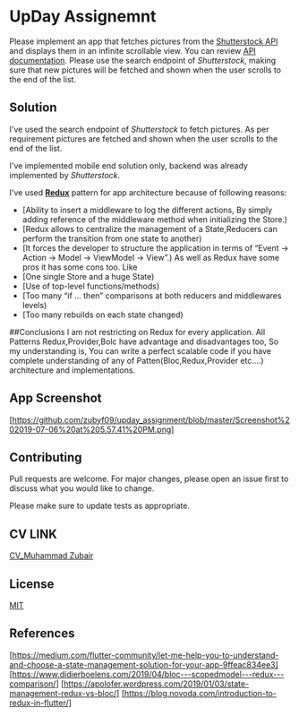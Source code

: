 # UpDay Assignemnt

Please implement an app that fetches pictures from the [Shutterstock API](http://api.shutterstock.com/) and displays them in an infinite scrollable view. You can review [API documentation](https://developers.shutterstock.com/api/v2).
Please use the search endpoint of *Shutterstock*, making sure that new pictures will be fetched and shown when the user scrolls to the end of the list.


## Solution
I've used the search endpoint of *Shutterstock* to fetch pictures. As per requirement pictures are fetched and shown when the user scrolls to the end of the list.

I've implemented mobile end solution only, backend was already implemented by *Shutterstock*. 

I've used [**Redux**](https://blog.novoda.com/introduction-to-redux-in-flutter) pattern for app architecture because of following reasons: 

* [Ability to insert a middleware to log the different actions, By simply adding reference of the middleware method when initializing the Store.)
* [Redux allows to centralize the management of a State,Reducers can perform the transition from one state to another) 
* [It forces the developer to structure the application in terms of “Event -> Action -> Model -> ViewModel -> View”.)
As well as Redux have some pros it has some cons too. Like
* [One single Store and a huge State)
* [Use of top-level functions/methods)
* [Too many “if … then” comparisons at both reducers and middlewares levels)
* [Too many rebuilds on each state changed)

##Conclusions 
I am not restricting on Redux for every application. All Patterns Redux,Provider,Bolc 
have advantage and disadvantages too, So my understanding is, You can write a perfect scalable code if you have complete understanding of any of 
Patten(Bloc,Redux,Provider etc....) architecture and implementations.

 
## App Screenshot
[https://github.com/zubyf09/upday_assignment/blob/master/Screenshot%202019-07-06%20at%205.57.41%20PM.png]



## Contributing
Pull requests are welcome. For major changes, please open an issue first to discuss what you would like to change.

Please make sure to update tests as appropriate.

## CV LINK
[CV_Muhammad Zubair]( https://drive.google.com/file/d/1HT1ummSIS9TdjRVakr_Q8pEFVS4zPOTy/view?usp=sharing)

## License
[MIT](https://choosealicense.com/licenses/mit/)


[Reflectly hero image]: https://i.dailymail.co.uk/i/pix/2015/09/01/18/2BE1E88B00000578-3218613-image-m-5_1441127035222.jpg


## References
[https://medium.com/flutter-community/let-me-help-you-to-understand-and-choose-a-state-management-solution-for-your-app-9ffeac834ee3]
[https://www.didierboelens.com/2019/04/bloc---scopedmodel---redux---comparison/]
[https://apolofer.wordpress.com/2019/01/03/state-management-redux-vs-bloc/]
[https://blog.novoda.com/introduction-to-redux-in-flutter/]